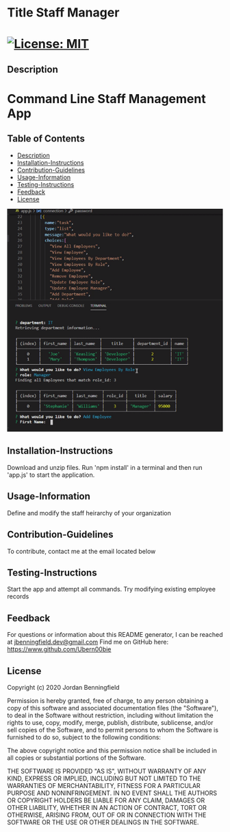 
  # Title Staff Manager
 [![License: MIT](https://img.shields.io/badge/License-MIT-blue.svg)](https://opensource.org/licenses/MIT)
===========================================
  ## Description
  Command Line Staff Management App
===========================================
  ## Table of Contents
  - [Description](#Description)
  - [Installation-Instructions](#Installation-Instructions)
  - [Contribution-Guidelines](#Contribution-Guidelines)
  - [Usage-Information](#Usage-Information)
  - [Testing-Instructions](#Testing-Instructions)
  - [Feedback](#Feedback)
  - [License](#License)

[![STAFF MANAGER DEMO](./Assets/demo.PNG)](https://drive.google.com/file/d/1tmjQw0tBA1dRCBBC6ZKZ-o5EoF8eNIp3/view "Demo")


  ## Installation-Instructions
  Download and unzip files. Run 'npm install' in a terminal and then run 'app.js' to start the application.

  ## Usage-Information
  Define and modify the staff heirarchy of your organization

  ## Contribution-Guidelines
  To contribute, contact me at the email located below

  ## Testing-Instructions
  Start the app and attempt all commands. Try modifying existing employee records

  ## Feedback 
  For questions or information about this README generator, I can be reached at jbenningfield.dev@gmail.com 
  Find me on GitHub here: https://www.github.com/Ubern00bie
  
  ## License
  Copyright (c) 2020 Jordan Benningfield

Permission is hereby granted, free of charge, to any person obtaining a copy
of this software and associated documentation files (the "Software"), to deal
in the Software without restriction, including without limitation the rights
to use, copy, modify, merge, publish, distribute, sublicense, and/or sell
copies of the Software, and to permit persons to whom the Software is
furnished to do so, subject to the following conditions:

The above copyright notice and this permission notice shall be included in all
copies or substantial portions of the Software.

THE SOFTWARE IS PROVIDED "AS IS", WITHOUT WARRANTY OF ANY KIND, EXPRESS OR
IMPLIED, INCLUDING BUT NOT LIMITED TO THE WARRANTIES OF MERCHANTABILITY,
FITNESS FOR A PARTICULAR PURPOSE AND NONINFRINGEMENT. IN NO EVENT SHALL THE
AUTHORS OR COPYRIGHT HOLDERS BE LIABLE FOR ANY CLAIM, DAMAGES OR OTHER
LIABILITY, WHETHER IN AN ACTION OF CONTRACT, TORT OR OTHERWISE, ARISING FROM,
OUT OF OR IN CONNECTION WITH THE SOFTWARE OR THE USE OR OTHER DEALINGS IN THE
SOFTWARE.
